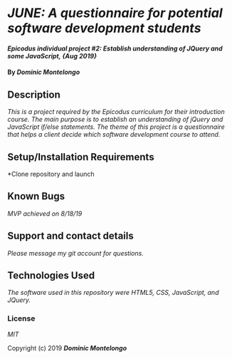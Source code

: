# _JUNE: A questionnaire for potential software development students_

#### _Epicodus individual project #2: Establish understanding of JQuery and some JavaScript, {Aug 2019}_

#### By _**Dominic Montelongo**_

## Description

_This is a project required by the Epicodus curriculum for their introduction course.  The main purpose is to establish an understanding of jQuery and JavaScript if/else statements.  The theme of this project is a questionnaire that helps a client decide which software development course to attend._

## Setup/Installation Requirements

*Clone repository and launch

## Known Bugs

_MVP achieved on 8/18/19_

## Support and contact details

_Please message my git account for questions._

## Technologies Used

_The software used in this repository were HTML5, CSS, JavaScript, and JQuery._

### License

*MIT*

Copyright (c) 2019 **_Dominic Montelongo_**
